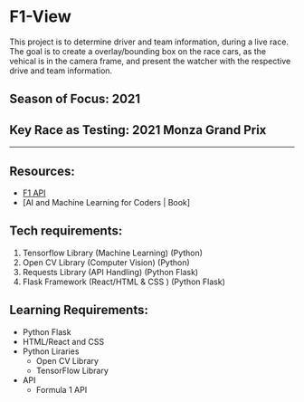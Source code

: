 # F1-View
This project is to determine driver and team information, during a live race. The goal is to create a overlay/bounding box on the race cars, as the vehical is in the camera frame, and present the watcher with the respective drive and team information.

## Season of Focus: 2021
## Key Race as Testing: 2021 Monza Grand Prix

---

## Resources:
- [F1 API](https://www.postman.com/maintenance-astronomer-29796265/workspace/f1-api/documentation/19328871-63c4a82c-ae84-4a24-a58b-bd8a408b1c4e)
- [AI and Machine Learning for Coders | Book]


## Tech requirements:
1. Tensorflow Library (Machine Learning) (Python)
2. Open CV Library (Computer Vision) (Python)
3. Requests Library (API Handling) (Python Flask)
4. Flask Framework (React/HTML & CSS ) (Python Flask)

## Learning Requirements:
- Python Flask
- HTML/React and CSS
- Python Liraries
  - Open CV Library
  - TensorFlow Library
- API
  - Formula 1 API

